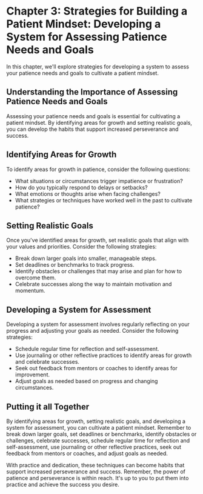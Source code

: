 Chapter 3: Strategies for Building a Patient Mindset: Developing a System for Assessing Patience Needs and Goals
================================================================================================================

In this chapter, we'll explore strategies for developing a system to assess your patience needs and goals to cultivate a patient mindset.

Understanding the Importance of Assessing Patience Needs and Goals
------------------------------------------------------------------

Assessing your patience needs and goals is essential for cultivating a patient mindset. By identifying areas for growth and setting realistic goals, you can develop the habits that support increased perseverance and success.

Identifying Areas for Growth
----------------------------

To identify areas for growth in patience, consider the following questions:

* What situations or circumstances trigger impatience or frustration?
* How do you typically respond to delays or setbacks?
* What emotions or thoughts arise when facing challenges?
* What strategies or techniques have worked well in the past to cultivate patience?

Setting Realistic Goals
-----------------------

Once you've identified areas for growth, set realistic goals that align with your values and priorities. Consider the following strategies:

* Break down larger goals into smaller, manageable steps.
* Set deadlines or benchmarks to track progress.
* Identify obstacles or challenges that may arise and plan for how to overcome them.
* Celebrate successes along the way to maintain motivation and momentum.

Developing a System for Assessment
----------------------------------

Developing a system for assessment involves regularly reflecting on your progress and adjusting your goals as needed. Consider the following strategies:

* Schedule regular time for reflection and self-assessment.
* Use journaling or other reflective practices to identify areas for growth and celebrate successes.
* Seek out feedback from mentors or coaches to identify areas for improvement.
* Adjust goals as needed based on progress and changing circumstances.

Putting it all Together
-----------------------

By identifying areas for growth, setting realistic goals, and developing a system for assessment, you can cultivate a patient mindset. Remember to break down larger goals, set deadlines or benchmarks, identify obstacles or challenges, celebrate successes, schedule regular time for reflection and self-assessment, use journaling or other reflective practices, seek out feedback from mentors or coaches, and adjust goals as needed.

With practice and dedication, these techniques can become habits that support increased perseverance and success. Remember, the power of patience and perseverance is within reach. It's up to you to put them into practice and achieve the success you desire.
